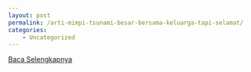```yaml
---
layout: post
permalink: /arti-mimpi-tsunami-besar-bersama-keluarga-tapi-selamat/
categories:
    - Uncategorized
---
```


[Baca Selengkapnya](/04)